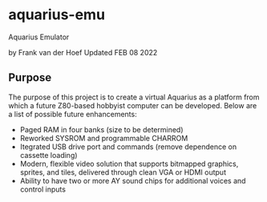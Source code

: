 # aquarius-emu
Aquarius Emulator

by Frank van der Hoef
Updated FEB 08 2022

## Purpose
The purpose of this project is to create a virtual Aquarius as a platform from which a future Z80-based hobbyist computer can be developed. Below are a list of possible future enhancements:
* Paged RAM in four banks (size to be determined)
* Reworked SYSROM and programmable CHARROM
* Itegrated USB drive port and commands (remove dependence on cassette loading)
* Modern, flexible video solution that supports bitmapped graphics, sprites, and tiles, delivered through clean VGA or HDMI output
* Ability to have two or more AY sound chips for additional voices and control inputs

